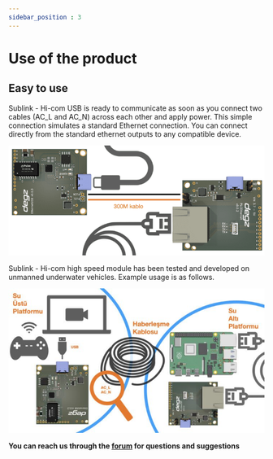 ```yaml
---
sidebar_position : 3
---
```


# Use of the product

## Easy to use
Sublink - Hi-com USB is ready to communicate as soon as you connect two cables (AC_L and AC_N) across each other and apply power. This simple connection simulates a standard Ethernet connection. You can connect directly from the standard ethernet outputs to any compatible device.

![Sublink Hi-com communication module](./image/PLCcommUSB.001-768x330.png)


Sublink - Hi-com high speed module has been tested and developed on unmanned underwater vehicles. Example usage is as follows.

![Sublink Hi-com communication module](./image/EthernetUSB.001-711x400.jpeg)




**You can reach us through the [forum](https://forum.degzrobotics.com/) for questions and suggestions**